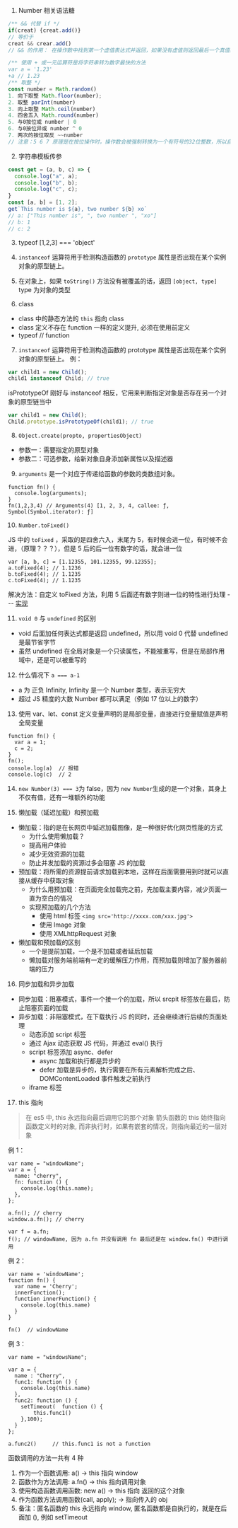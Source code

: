 1. Number 相关语法糖

```JavaScript
/** && 代替 if */
if(creat) {creat.add()}
// 等价于
creat && crear.add()
// && 的作用： 在操作数中找到第一个虚值表达式并返回，如果没有虚值则返回最后一个真值表达式

/** 使用 + 或一元运算符是将字符串转为数字最快的方法
var a = '1.23'
+a // 1.23
/** 取整 */
const number = Math.random()
1. 向下取整 Math.floor(number);
2. 取整 parInt(number)
3. 向上取整 Math.ceil(number)
4. 四舍五入 Math.round(number)
5. 与0按位或 number | 0
6. 与0按位异或 number ^ 0
7. 两次的按位取反 ~~number
// 注意：5 6 7 原理是在按位操作时，操作数会被强制转换为一个有符号的32位整数，所以自然剔除了小数部分。但同时意味着这种方法也存在局限性：按位操作时，可操作的数为±2^31-1之间。

```

2. 字符串模板传参

```JavaScript
const get = (a, b, c) => {
  console.log("a", a);
  console.log("b", b);
  console.log("c", c);
}
const [a, b] = [1, 2];
get`This number is ${a}, two number ${b} xo`
// a: ["This number is", ", two number ", "xo"]
// b: 1
// c: 2
```

3. typeof [1,2,3] === 'object'

4. `instanceof` 运算符用于检测构造函数的 `prototype` 属性是否出现在某个实例对象的原型链上。

5. 在对象上，如果 `toString()` 方法没有被覆盖的话，返回 `[object, type]` type 为对象的类型

6. class

- class 中的静态方法的 `this` 指向 class
- class 定义不存在 function 一样的定义提升, 必须在使用前定义
- typeof <class> // function

7. `instanceof` 运算符用于检测构造函数的 prototype 属性是否出现在某个实例对象的原型链上。
   例：

```js
var child1 = new Child();
child1 instanceof Child; // true
```

isPrototypeOf 刚好与 instanceof 相反，它用来判断指定对象是否存在另一个对象的原型链当中

```js
var child1 = new Child();
Child.prototype.isPrototypeOf(child1); // true
```

8. `Object.create(propto, propertiesObject)`

- 参数一：需要指定的原型对象
- 参数二：可选参数，给新对象自身添加新属性以及描述器

9. `arguments` 是一个对应于传递给函数的参数的类数组对象。

```JS
function fn() {
  console.log(arguments);
}
fn(1,2,3,4) // Arguments(4) [1, 2, 3, 4, callee: ƒ, Symbol(Symbol.iterator): ƒ]
```

10. `Number.toFixed()`

JS 中的 `toFixed` ，采取的是四舍六入，末尾为 5，有时候会进一位，有时候不会进，（原理？？？），但是 5 后的后一位有数字的话，就会进一位

```JS
var [a, b, c] = [1.12355, 101.12355, 99.12355];
a.toFixed(4); // 1.1236
b.toFixed(4); // 1.1235
c.toFixed(4); // 1.1235
```

解决方法：自定义 toFixed 方法，利用 5 后面还有数字则进一位的特性进行处理 --- [实现](./code/myFixed.ts)

11. `void 0` 与 `undefined` 的区别

- void 后面加任何表达式都是返回 undefined，所以用 void 0 代替 undefined 是最节省字节
- 虽然 undefined 在全局对象是一个只读属性，不能被重写，但是在局部作用域中，还是可以被重写的

12. 什么情况下 `a === a-1`

- a 为 正负 Infinity, Infinity 是一个 Number 类型，表示无穷大
- 超过 JS 精度的大数 Number 都可以满足（例如 17 位以上的数字）

13. 使用 var、let、const 定义变量声明的是局部变量，直接进行变量赋值是声明全局变量

```JS
function fn() {
  var a = 1;
  c = 2;
}
fn();
console.log(a)  // 报错
console.log(c)  // 2
```

14. `new Number(3) === 3`为 false，因为 `new Number`生成的是一个对象，其身上不仅有值，还有一堆额外的功能

15. 懒加载（延迟加载）和预加载

- 懒加载：指的是在长网页中延迟加载图像，是一种很好优化网页性能的方式
  - 为什么使用懒加载？
  - 提高用户体验
  - 减少无效资源的加载
  - 防止并发加载的资源过多会阻塞 JS 的加载
- 预加载：将所需的资源提前请求加载到本地，这样在后面需要用到时就可以直接从缓存中获取对象
  - 为什么用预加载：在页面完全加载完之前，先加载主要内容，减少页面一直为空白的情况
  - 实现预加载的几个方法
    - 使用 html 标签 `<img src='http://xxxx.com/xxx.jpg'>`
    - 使用 Image 对象
    - 使用 XMLhttpRequest 对象
- 懒加载和预加载的区别
  - 一个是提前加载，一个是不加载或者延后加载
  - 懒加载对服务端前端有一定的缓解压力作用，而预加载则增加了服务器前端的压力

16. 同步加载和异步加载

- 同步加载：阻塞模式，事件一个接一个的加载，所以 srcpit 标签放在最后，防止阻塞页面的加载
- 异步加载：非阻塞模式，在下载执行 JS 的同时，还会继续进行后续的页面处理
  - 动态添加 script 标签
  - 通过 Ajax 动态获取 JS 代码，并通过 eval() 执行
  - script 标签添加 async、defer
    - async 加载和执行都是异步的
    - defer 加载是异步的，执行需要在所有元素解析完成之后、DOMContentLoaded 事件触发之前执行
  - iframe 标签

17. this 指向

> 在 es5 中, this 永远指向最后调用它的那个对象
> 箭头函数的 this 始终指向函数定义时的对象, 而非执行时，如果有嵌套的情况，则指向最近的一层对象

例 1：

```JS
var name = "windowName";
var a = {
  name: "cherry",
  fn: function () {
    console.log(this.name);
  },
};

a.fn(); // cherry
window.a.fn(); // cherry

var f = a.fn;
f(); // windowName, 因为 a.fn 并没有调用 fn 最后还是在 window.fn() 中进行调用

```

例 2：

```JS
var name = 'windowName';
function fn() {
  var name = 'Cherry';
  innerFunction();
  function innerFunction() {
    console.log(this.name)
  }
}

fn()  // windowName
```

例 3：

```JS
var name = "windowsName";

var a = {
  name : "Cherry",
  func1: function () {
    console.log(this.name)
  },
  func2: function () {
    setTimeout(  function () {
        this.func1()
    },100);
  }
};

a.func2()     // this.func1 is not a function
```

函数调用的方法一共有 4 种

1. 作为一个函数调用: a() -> this 指向 window
2. 函数作为方法调用: a.fn() -> this 指向调用对象
3. 使用构造函数调用函数: new a() -> this 指向 返回的这个对象
4. 作为函数方法调用函数(call, apply); -> 指向传入的 obj
5. 备注：匿名函数的 this 永远指向 window, 匿名函数都是自执行的，就是在后面加 (), 例如 setTimeout
